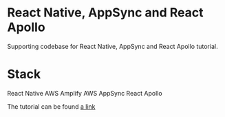 # React Native, AppSync and React Apollo

Supporting codebase for React Native, AppSync and React Apollo tutorial.

# Stack

React Native
AWS Amplify
AWS AppSync
React Apollo

The tutorial can be found [a link](https://medium.com/gravitywell-uk/react-native-aws-appsync-and-react-apollo-b9776033ed60)
